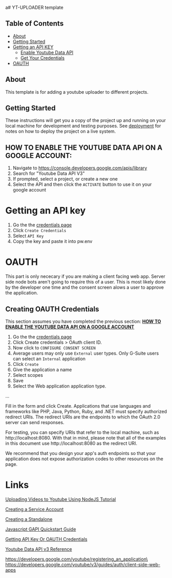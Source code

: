a# YT-UPLOADER template

## Table of Contents

- [About](#about)
- [Getting Started](#getting_started)
- [Getting an API KEY](#key)
    - [Enable Youtube Data API](#enable)
    - [Get Your Credentials](#creds)
- [OAUTH](#OAUTH)

## About <a name = "about"></a>

This template is for adding a youtube uploader to different projects.

## Getting Started <a name = "getting_started"></a>

These instructions will get you a copy of the project up and running on your local machine for development and testing purposes. See [deployment](#deployment) for notes on how to deploy the project on a live system.



## HOW TO ENABLE THE YOUTUBE DATA API ON A GOOGLE ACCOUNT: <a name ="enable"></a>

1. Navigate to https://console.developers.google.com/apis/library
2. Search for "Youtube Data API V3"
3. If prompted, select a project, or create a new one
4. Select the API and then click the `ACTIVATE` button to use it on your google account

# Getting an API key <a name="key"></a>

1. Go the the [credentials page](https://console.developers.google.com/apis/credentials)
2. Click `Create Credentials`
3. Select `API Key`
4. Copy the key and paste it into pw.env



# OAUTH <a name="oauth"></a>
This part is only nececary if you are making a client facing web app. Server side node bots aren't going to require this of a user. This is most likely done by the developer one time and the consent screen alows a user to approve the application.

## Creating OAUTH Credentials <a name = "creds"></a>
This section assumes you have completed the previous section: [__HOW TO ENABLE THE YOUTUBE DATA API ON A GOOGLE ACCOUNT__](#enable)

1. Go the the [credentials page](https://console.developers.google.com/apis/credentials)
2. Click Create credentials > OAuth client ID.
3. Now click to `CONFIGURE CONSENT SCREEN`
4. Average users may only  use `External` user types. Only G-Suite users can select an `Internal` application
5. Click `Create`
6. Give the application a name
7. Select scopes
8. Save
9. Select the Web application application type.

...

Fill in the form and click Create. Applications that use languages and frameworks like PHP, Java, Python, Ruby, and .NET must specify authorized redirect URIs. The redirect URIs are the endpoints to which the OAuth 2.0 server can send responses.

 For testing, you can specify URIs that refer to the local machine, such as http://localhost:8080. With that in mind, please note that all of the examples in this document use http://localhost:8080 as the redirect URI.

 We recommend that you design your app's auth endpoints so that your application does not expose authorization codes to other resources on the page. 


# Links <a name="links"></a>
[Uploading Videos to Youtube Using NodeJS Tutorial](https://www.codementor.io/@johnnyb/uploading-videos-to-youtube-with-nodejs-google-api-du107ynot)

[Creating a Service Account](https://developers.google.com/api-client-library/dotnet/guide/aaa_oauth#service-account)

[Creating a Standalone](https://developers.google.com/youtube/v3/guides/moving_to_oauth#standalone)

[Javascript GAPI Quickstart Guide](https://developers.google.com/youtube/v3/quickstart/js)

[Getting API Key Or OAUTH Credentials](https://developers.google.com/youtube/v3/getting-started)

[Youtube Data API v3 Reference](https://developers.google.com/youtube/v3/docs/)

https://developers.google.com/youtube/registering_an_application\
https://developers.google.com/youtube/v3/guides/auth/client-side-web-apps
